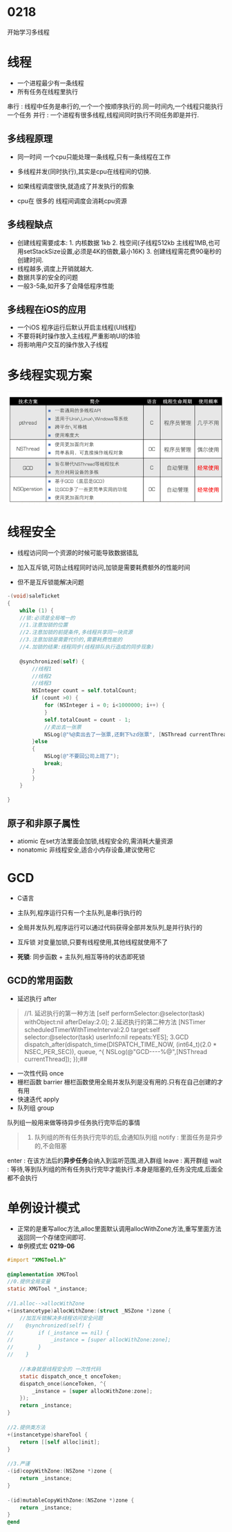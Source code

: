 # 0218
开始学习多线程

# 线程
* 一个进程最少有一条线程
* 所有任务在线程里执行

串行 : 线程中任务是串行的,一个一个按顺序执行的.同一时间内,一个线程只能执行一个任务
并行 :  一个进程有很多线程,线程间同时执行不同任务即是并行.

## 多线程原理
* 同一时间 一个cpu只能处理一条线程,只有一条线程在工作

* 多线程并发(同时执行),其实是cpu在线程间的切换.

* 如果线程调度很快,就造成了并发执行的假象
* cpu在 很多的 线程间调度会消耗cpu资源

## 多线程缺点 
* 创建线程需要成本: 1. 内核数据 1kb 2. 栈空间(子线程512kb 主线程1MB,也可用setStackSize设置,必须是4K的倍数,最小16K) 3. 创建线程需花费90毫秒的创建时间.
* 线程越多,调度上开销就越大.
* 数据共享的安全的问题
* 一般3-5条,如开多了会降低程序性能

## 多线程在iOS的应用
* 一个iOS 程序运行后默认开启主线程(UI线程)
* 不要将耗时操作放入主线程,严重影响UI的体验
* 将影响用户交互的操作放入子线程

# 多线程实现方案

![](/0218/images/WX20170909-161655.png)

# 线程安全
* 线程访问同一个资源的时候可能导致数据错乱

* 加入互斥锁,可防止线程同时访问,加锁是需要耗费额外的性能时间
* 但不是互斥锁能解决问题

```objectivec
-(void)saleTicket
{
    while (1) {
    //锁:必须是全局唯一的
    //1.注意加锁的位置
    //2.注意加锁的前提条件,多线程共享同一块资源
    //3.注意加锁是需要代价的,需要耗费性能的
    //4.加锁的结果:线程同步(线程排队执行造成的同步现象)
        
    @synchronized(self) {
        //线程1
        //线程2
        //线程3
        NSInteger count = self.totalCount;
        if (count >0) {
            for (NSInteger i = 0; i<1000000; i++) {
            }
            self.totalCount = count - 1;
            //卖出去一张票
            NSLog(@"%@卖出去了一张票,还剩下%zd张票", [NSThread currentThread].name,self.totalCount);
        }else
        {
            NSLog(@"不要回公司上班了");
            break;
        }
        }
    }
    
}
```

## 原子和非原子属性
* atiomic  在set方法里面会加锁,线程安全的,需消耗大量资源
* nonatomic 非线程安全,适合小内存设备,建议使用它

# GCD
* C语言
* 主队列,程序运行只有一个主队列,是串行执行的
* 全局并发队列,程序运行可以通过代码获得全部并发队列,是并行执行的
* 互斥锁 对变量加锁,只要有线程使用,其他线程就使用不了


* **死锁**: 同步函数 + 主队列,相互等待的状态即死锁
## GCD的常用函数
* 延迟执行 after
> //1. 延迟执行的第一种方法
    [self performSelector:@selector(task) withObject:nil afterDelay:2.0];
    2.延迟执行的第二种方法
    [NSTimer scheduledTimerWithTimeInterval:2.0 target:self selector:@selector(task) userInfo:nil repeats:YES];
    3.GCD
    dispatch_after(dispatch_time(DISPATCH_TIME_NOW, (int64_t)(2.0 * NSEC_PER_SEC)), queue, ^{
        NSLog(@"GCD----%@",[NSThread currentThread]);
    });##

* 一次性代码 once
* 栅栏函数 barrier 栅栏函数使用全局并发队列是没有用的.只有在自己创建的才有用
* 快速迭代 apply 
* 队列组 group

队列组一般用来做等待异步任务执行完毕后的事情

> 1. 队列组的所有任务执行完毕的后,会通知队列组 notify : 里面任务是异步的,不会阻塞

enter : 在该方法后的**异步任务**会纳入到监听范围,进入群组
leave : 离开群组
wait : 等待,等到队列组的所有任务执行完毕才能执行.本身是阻塞的,任务没完成,后面全都不会执行

# 单例设计模式

* 正常的是重写alloc方法,alloc里面默认调用allocWithZone方法,重写里面方法返回同一个存储空间即可.
* 单例模式宏 **0219-06**

```objectivec
#import "XMGTool.h"

@implementation XMGTool
//0.提供全局变量
static XMGTool *_instance;

//1.alloc-->allocWithZone
+(instancetype)allocWithZone:(struct _NSZone *)zone {
    //加互斥锁解决多线程访问安全问题
//    @synchronized(self) {
//        if (_instance == nil) {
//            _instance = [super allocWithZone:zone];
//        }
//    }
    
    //本身就是线程安全的 一次性代码
    static dispatch_once_t onceToken;
    dispatch_once(&onceToken, ^{
        _instance = [super allocWithZone:zone];
    });
    return _instance;
}

//2.提供类方法
+(instancetype)shareTool {
    return [[self alloc]init];
}

//3.严谨
-(id)copyWithZone:(NSZone *)zone {
    return _instance;
}

-(id)mutableCopyWithZone:(NSZone *)zone {
    return _instance;
}
@end
```


 
